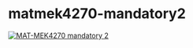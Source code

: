 # matmek4270-mandatory2

[![MAT-MEK4270 mandatory 2](https://github.com/MATMEK-4270/matmek4270-mandatory2/actions/workflows/main.yml/badge.svg)](https://github.com/MATMEK-4270/matmek4270-mandatory2/actions/workflows/main.yml)
